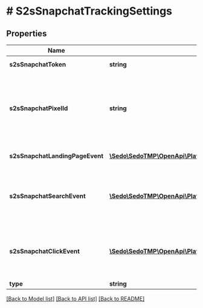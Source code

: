 # # S2sSnapchatTrackingSettings

## Properties

Name | Type | Description | Notes
------------ | ------------- | ------------- | -------------
**s2sSnapchatToken** | **string** | Conversion API token |
**s2sSnapchatPixelId** | **string** | Event Pixel ID from Snapchat Ads Manager  More details on how to set up the tracking can be found in the [Snapchat Ads Manager](https://forbusiness.snapchat.com/blog/the-snap-pixel-how-it-works-and-how-to-install-it#installation) |
**s2sSnapchatLandingPageEvent** | [**\Sedo\SedoTMP\OpenApi\Platform\Model\S2sSnapchatEventType**](S2sSnapchatEventType.md) | Event name for the Landing Visit event | [optional]
**s2sSnapchatSearchEvent** | [**\Sedo\SedoTMP\OpenApi\Platform\Model\S2sSnapchatEventType**](S2sSnapchatEventType.md) | Event name for the Search event. Can be used for tracking \&quot;1st\&quot; click | [optional]
**s2sSnapchatClickEvent** | [**\Sedo\SedoTMP\OpenApi\Platform\Model\S2sSnapchatEventType**](S2sSnapchatEventType.md) | Event name for the Ad Click or \&quot;2nd\&quot; click event. Commonly used for conversion tracking | [optional]
**type** | **string** |  |

[[Back to Model list]](../../README.md#models) [[Back to API list]](../../README.md#endpoints) [[Back to README]](../../README.md)
